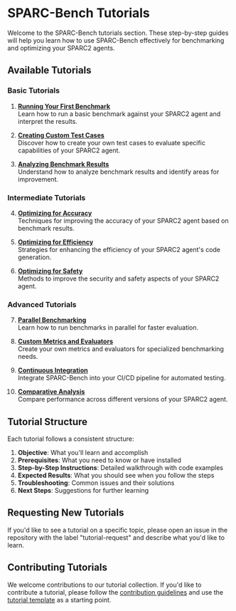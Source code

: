 # SPARC-Bench Tutorials

Welcome to the SPARC-Bench tutorials section. These step-by-step guides will help you learn how to use SPARC-Bench effectively for benchmarking and optimizing your SPARC2 agents.

## Available Tutorials

### Basic Tutorials

1. [**Running Your First Benchmark**](./01-running-first-benchmark.md)  
   Learn how to run a basic benchmark against your SPARC2 agent and interpret the results.

2. [**Creating Custom Test Cases**](./02-creating-custom-test-cases.md)  
   Discover how to create your own test cases to evaluate specific capabilities of your SPARC2 agent.

3. [**Analyzing Benchmark Results**](./03-analyzing-results.md)  
   Understand how to analyze benchmark results and identify areas for improvement.

### Intermediate Tutorials

4. [**Optimizing for Accuracy**](./04-optimizing-accuracy.md)  
   Techniques for improving the accuracy of your SPARC2 agent based on benchmark results.

5. [**Optimizing for Efficiency**](./05-optimizing-efficiency.md)  
   Strategies for enhancing the efficiency of your SPARC2 agent's code generation.

6. [**Optimizing for Safety**](./06-optimizing-safety.md)  
   Methods to improve the security and safety aspects of your SPARC2 agent.

### Advanced Tutorials

7. [**Parallel Benchmarking**](./07-parallel-benchmarking.md)  
   Learn how to run benchmarks in parallel for faster evaluation.

8. [**Custom Metrics and Evaluators**](./08-custom-metrics.md)  
   Create your own metrics and evaluators for specialized benchmarking needs.

9. [**Continuous Integration**](./09-continuous-integration.md)  
   Integrate SPARC-Bench into your CI/CD pipeline for automated testing.

10. [**Comparative Analysis**](./10-comparative-analysis.md)  
    Compare performance across different versions of your SPARC2 agent.

## Tutorial Structure

Each tutorial follows a consistent structure:

1. **Objective**: What you'll learn and accomplish
2. **Prerequisites**: What you need to know or have installed
3. **Step-by-Step Instructions**: Detailed walkthrough with code examples
4. **Expected Results**: What you should see when you follow the steps
5. **Troubleshooting**: Common issues and their solutions
6. **Next Steps**: Suggestions for further learning

## Requesting New Tutorials

If you'd like to see a tutorial on a specific topic, please open an issue in the repository with the label "tutorial-request" and describe what you'd like to learn.

## Contributing Tutorials

We welcome contributions to our tutorial collection. If you'd like to contribute a tutorial, please follow the [contribution guidelines](../contributing.md) and use the [tutorial template](./template.md) as a starting point.